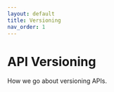 ```yaml
---
layout: default
title: Versioning
nav_order: 1
---
```

# API Versioning

How we go about versioning APIs.
